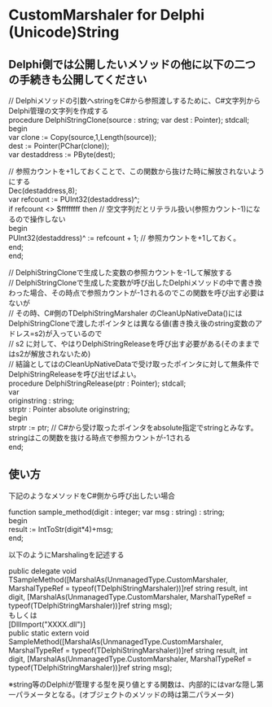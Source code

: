 CustomMarshaler for Delphi (Unicode)String
==========================================


##  Delphi側では公開したいメソッドの他に以下の二つの手続きも公開してください  
  
// Delphiメソッドの引数へstringをC#から参照渡しするために、C#文字列からDelphi管理の文字列を作成する  
procedure DelphiStringClone(source : string; var dest : Pointer); stdcall;  
begin  
  var clone := Copy(source,1,Length(source));  
  dest := Pointer(PChar(clone));  
  var destaddress := PByte(dest);  
  
// 参照カウントを+1しておくことで、この関数から抜けた時に解放されないようにする  
  Dec(destaddress,8);  
  var refcount := PUInt32(destaddress)^;  
  if refcount <> $ffffffff then // 空文字列だとリテラル扱い(参照カウント-1)になるので操作しない  
  begin  
    PUInt32(destaddress)^ := refcount + 1; // 参照カウントを+1しておく。  
  end;  
end;  
  
// DelphiStringCloneで生成した変数の参照カウントを-1して解放する  
// DelphiStringCloneで生成した変数が呼び出したDelphiメソッドの中で書き換わった場合、その時点で参照カウントが-1されるのでこの関数を呼び出す必要はないが  
// その時、C#側のTDelphiStringMarshaler のCleanUpNativeData()には DelphiStringCloneで渡したポインタとは異なる値(書き換え後のstring変数のアドレス=s2)が入っているので  
// s2 に対して、やはりDelphiStringReleaseを呼び出す必要がある(そのままではs2が解放されないため)  
// 結論としてはのCleanUpNativeDataで受け取ったポインタに対して無条件でDelphiStringReleaseを呼び出せばよい。  
procedure DelphiStringRelease(ptr : Pointer); stdcall;  
var  
  originstring : string;  
  strptr : Pointer absolute originstring;  
begin  
  strptr := ptr;  // C#から受け取ったポインタをabsolute指定でstringとみなす。stringはこの関数を抜ける時点で参照カウントが-1される  
end;  
  
## 使い方  
  
下記のようなメソッドをC#側から呼び出したい場合  
  
function sample_method(digit : integer; var msg : string) : string;  
begin  
  result := IntToStr(digit*4)+msg;  
end;  
  
以下のようにMarshalingを記述する  
  
  public delegate void TSampleMethod([MarshalAs(UnmanagedType.CustomMarshaler, MarshalTypeRef = typeof(TDelphiStringMarshaler))]ref string result, int digit, [MarshalAs(UnmanagedType.CustomMarshaler, MarshalTypeRef = typeof(TDelphiStringMarshaler))]ref string msg);  
もしくは  
  [DllImport("XXXX.dll")]  
  public static extern void SampleMethod([MarshalAs(UnmanagedType.CustomMarshaler, MarshalTypeRef = typeof(TDelphiStringMarshaler))]ref string result, int digit, [MarshalAs(UnmanagedType.CustomMarshaler, MarshalTypeRef = typeof(TDelphiStringMarshaler))]ref string msg);  
  
※string等のDelphiが管理する型を戻り値とする関数は、内部的にはvarな隠し第一パラメータとなる。(オブジェクトのメソッドの時は第二パラメータ)  
